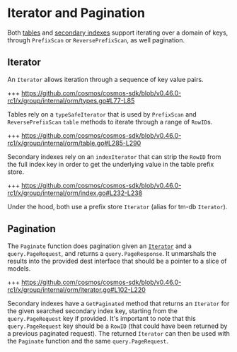 # Iterator and Pagination

Both [tables](01_table.md) and [secondary indexes](02_secondary_index.md) support iterating over a domain of keys, through `PrefixScan` or `ReversePrefixScan`, as well pagination.

## Iterator

An `Iterator` allows iteration through a sequence of key value pairs.

+++ https://github.com/cosmos/cosmos-sdk/blob/v0.46.0-rc1/x/group/internal/orm/types.go#L77-L85

Tables rely on a `typeSafeIterator` that is used by `PrefixScan` and `ReversePrefixScan` `table` methods to iterate through a range of `RowID`s.

+++ https://github.com/cosmos/cosmos-sdk/blob/v0.46.0-rc1/x/group/internal/orm/table.go#L285-L290

Secondary indexes rely on an `indexIterator` that can strip the `RowID` from the full index key in order to get the underlying value in the table prefix store.

+++ https://github.com/cosmos/cosmos-sdk/blob/v0.46.0-rc1/x/group/internal/orm/index.go#L232-L238

Under the hood, both use a prefix store `Iterator` (alias for tm-db `Iterator`).

## Pagination

The `Paginate` function does pagination given an [`Iterator`](#iterator) and a `query.PageRequest`, and returns a `query.PageResponse`.
It unmarshals the results into the provided dest interface that should be a pointer to a slice of models.

+++ https://github.com/cosmos/cosmos-sdk/blob/v0.46.0-rc1/x/group/internal/orm/iterator.go#L102-L220

Secondary indexes have a `GetPaginated` method that returns an `Iterator` for the given searched secondary index key, starting from the `query.PageRequest` key if provided. It's important to note that this `query.PageRequest` key should be a `RowID` (that could have been returned by a previous paginated request). The returned `Iterator` can then be used with the `Paginate` function and the same `query.PageRequest`.
